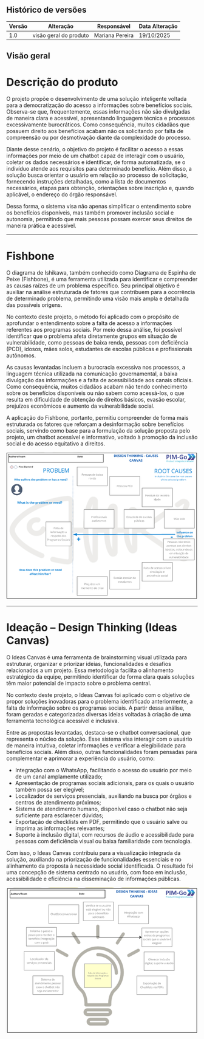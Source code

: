 ## Histórico de versões

| Versão | Alteração       | Responsável         | Data Alteração |
|--------|-----------------|---------------------|----------------|
| 1.0    | visão geral do produto | Mariana Pereira | 19/10/2025  |


## Visão geral

# Descrição do produto

O projeto propõe o desenvolvimento de uma solução inteligente voltada para a democratização do acesso a informações sobre benefícios sociais. Observa-se que, frequentemente, essas informações não são divulgadas de maneira clara e acessível, apresentando linguagem técnica e processos excessivamente burocráticos. Como consequência, muitos cidadãos que possuem direito aos benefícios acabam não os solicitando por falta de compreensão ou por desmotivação diante da complexidade do processo.

Diante desse cenário, o objetivo do projeto é facilitar o acesso a essas informações por meio de um chatbot capaz de interagir com o usuário, coletar os dados necessários e identificar, de forma automatizada, se o indivíduo atende aos requisitos para determinado benefício. Além disso, a solução busca orientar o usuário em relação ao processo de solicitação, fornecendo instruções detalhadas, como a lista de documentos necessários, etapas para obtenção, orientações sobre inscrição e, quando aplicável, o endereço do órgão responsável.

Dessa forma, o sistema visa não apenas simplificar o entendimento sobre os benefícios disponíveis, mas também promover inclusão social e autonomia, permitindo que mais pessoas possam exercer seus direitos de maneira prática e acessível.

---

# Fishbone

O diagrama de Ishikawa, também conhecido como Diagrama de Espinha de Peixe (Fishbone), é uma ferramenta utilizada para identificar e compreender as causas raízes de um problema específico. Seu principal objetivo é auxiliar na análise estruturada de fatores que contribuem para a ocorrência de determinado problema, permitindo uma visão mais ampla e detalhada das possíveis origens.

No contexto deste projeto, o método foi aplicado com o propósito de aprofundar o entendimento sobre a falta de acesso a informações referentes aos programas sociais. Por meio dessa análise, foi possível identificar que o problema afeta diretamente grupos em situação de vulnerabilidade, como pessoas de baixa renda, pessoas com deficiência (PCD), idosos, mães solos, estudantes de escolas públicas e profissionais autônomos.

As causas levantadas incluem a burocracia excessiva nos processos, a linguagem técnica utilizada na comunicação governamental, a baixa divulgação das informações e a falta de acessibilidade aos canais oficiais. Como consequência, muitos cidadãos acabam não tendo conhecimento sobre os benefícios disponíveis ou não sabem como acessá-los, o que resulta em dificuldade de obtenção de direitos básicos, evasão escolar, prejuízos econômicos e aumento da vulnerabilidade social.

A aplicação do Fishbone, portanto, permitiu compreender de forma mais estruturada os fatores que reforçam a desinformação sobre benefícios sociais, servindo como base para a formulação da solução proposta pelo projeto, um chatbot acessível e informativo, voltado à promoção da inclusão social e do acesso equitativo a direitos.

![fishbone](../Artefatos/images/fishbone.png)

---

# Ideação – Design Thinking (Ideas Canvas)

O Ideas Canvas é uma ferramenta de brainstorming visual utilizada para estruturar, organizar e priorizar ideias, funcionalidades e desafios relacionados a um projeto. Essa metodologia facilita o alinhamento estratégico da equipe, permitindo identificar de forma clara quais soluções têm maior potencial de impacto sobre o problema central.

No contexto deste projeto, o Ideas Canvas foi aplicado com o objetivo de propor soluções inovadoras para o problema identificado anteriormente, a falta de informação sobre os programas sociais. A partir dessa análise, foram geradas e categorizadas diversas ideias voltadas à criação de uma ferramenta tecnológica acessível e inclusiva.

Entre as propostas levantadas, destaca-se o chatbot conversacional, que representa o núcleo da solução. Esse sistema visa interagir com o usuário de maneira intuitiva, coletar informações e verificar a elegibilidade para benefícios sociais. Além disso, outras funcionalidades foram pensadas para complementar e aprimorar a experiência do usuário, como:

- Integração com o WhatsApp, facilitando o acesso do usuário por meio de um canal amplamente utilizado;  
- Apresentação de programas sociais adicionais, para os quais o usuário também possa ser elegível;  
- Localizador de serviços presenciais, auxiliando na busca por órgãos e centros de atendimento próximos;  
- Sistema de atendimento humano, disponível caso o chatbot não seja suficiente para esclarecer dúvidas;  
- Exportação de checklists em PDF, permitindo que o usuário salve ou imprima as informações relevantes;  
- Suporte à inclusão digital, com recursos de áudio e acessibilidade para pessoas com deficiência visual ou baixa familiaridade com tecnologia.

Com isso, o Ideas Canvas contribuiu para a visualização integrada da solução, auxiliando na priorização de funcionalidades essenciais e no alinhamento da proposta à necessidade social identificada. O resultado foi uma concepção de sistema centrado no usuário, com foco em inclusão, acessibilidade e eficiência na disseminação de informações públicas.

![idea canvas](../Artefatos/images/idea_canvas.png)
